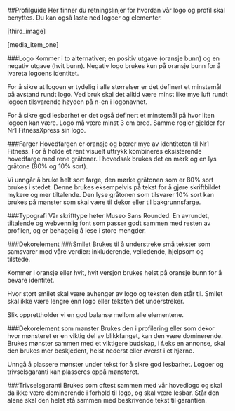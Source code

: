 ##Profilguide
Her finner du retningslinjer for hvordan vår logo og profil skal benyttes. Du kan også laste ned logoer og elementer.

[third_image]


[media_item_one]


###Logo
Kommer i to alternativer; en positiv utgave (oransje bunn) og en negativ utgave (hvit bunn). Negativ logo brukes kun på oransje bunn for å ivareta logoens identitet.

For å sikre at logoen er tydelig i alle størrelser er det definert et minstemål på avstand rundt logo. Ved bruk skal det alltid være minst like mye luft rundt logoen tilsvarende høyden på n-en i logonavnet.

For å sikre god lesbarhet er det også definert et minstemål på hvor liten logoen kan være. Logo må være minst 3 cm bred. Samme regler gjelder for Nr1 FitnessXpress sin logo.



###Farger
Hovedfargen er oransje og bærer mye av identiteten til Nr1 Fitness. For å holde et rent visuelt uttrykk kombineres eksisterende hovedfarge med rene gråtoner. I hovedsak brukes det en mørk og en lys gråtone (80% og 10% sort).

Vi unngår å bruke helt sort farge, den mørke gråtonen som er 80% sort brukes i stedet. Denne brukes eksempelvis på tekst for å gjøre skriftbildet mykere og mer tiltalende. Den lyse gråtonen som tilsvarer 10% sort kan brukes på mønster som skal være til dekor eller til bakgrunnsfarge.


###Typografi
Vår skrifttype heter Museo Sans Rounded. En avrundet, tiltalende og webvennlig font som passer godt sammen med resten av profilen, og er behagelig å lese i store mengder.


###Dekorelement
###Smilet
Brukes til å understreke små tekster som samsvarer med våre verdier: inkluderende, veiledende, hjelpsom og tilstede.

Kommer i oransje eller hvit, hvit versjon brukes helst på oransje bunn for å bevare identitet.

Hvor stort smilet skal være avhenger av logo og teksten den står til. Smilet skal ikke være lengre enn logo eller teksten det understreker.

Slik opprettholder vi en god balanse mellom alle elementene.


###Dekorelement som mønster
Brukes den i profilering eller som dekor hvor mønsteret er en viktig del av blikkfanget, kan den være dominerende. Brukes mønster sammen med et viktigere budskap, i f.eks en annonse, skal den brukes mer beskjedent, helst nederst eller øverst i et hjørne.

Unngå å plassere mønster under tekst for å sikre god lesbarhet. Logoer og trivselsgaranti kan plasseres oppå mønsteret.


###Trivselsgaranti
Brukes som oftest sammen med vår hovedlogo og skal da ikke være dominerende i forhold til logo, og skal være lesbar. Står den alene skal den helst stå sammen med beskrivende tekst til garantien.
